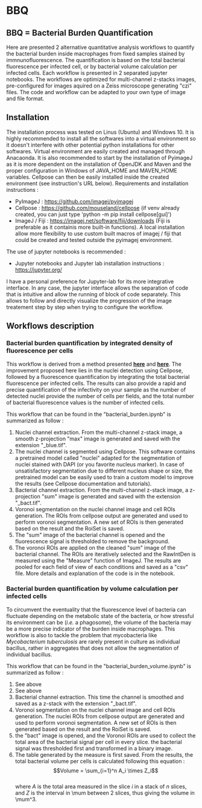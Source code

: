 # BBQ

## BBQ = Bacterial Burden Quantification

Here are presented 2 alternative quantitative analysis workflows to quantify the bacterial burden inside macrophages from fixed samples stained by immnunofluorescence. The quantification is based on the total bacterial fluorescence per infected cell, or by bacterial volume calculation per infected cells. Each workflow is presented in 2 separated jupyter notebooks. The workflows are optimized for multi-channel z-stacks images, pre-configured for images aquired on a Zeiss microscope generating "czi" files. The code and workflow can be adapted to your own type of image and file format. 

## Installation
The installation process was tested on Linus (Ubuntu) and Windows 10. It is highly recommended to install all the softwares into a virtual environment so it doesn't interfere with other potential python installations for other softwares. Virtual environment are easily created and managed through Anacaonda. It is also recommended to start by the installation of PyimageJ as it is more dependent on the installation of OpenJDK and Maven and the proper configuration in Windows of JAVA_HOME and MAVEN_HOME variables. Cellpose can then be easily installed inside the created environment (see instruction's URL below).
Requirements and installation instructions :
- PyImageJ : https://github.com/imagej/pyimagej
- Cellpose : https://github.com/mouseland/cellpose (if venv already created, you can just type 'python -m pip install cellpose[gui]')
- ImageJ / Fiji : https://imagej.net/software/fiji/downloads (Fiji is preferable as it containis more built-in functions). A local installation allow more flexibility to use custom built macros of imagej / fiji that could be created and tested outside the pyimagej environment.

The use of jupyter notebooks is recommended : 
- Jupyter notebooks and Jupyter lab installation instructions : https://jupyter.org/

I have a personal preference for Jupyter-lab for its more integrative interface. In any case, the jupyter interface allows the separation of code that is intuitive and allow the running of block of code separately. This allows to follow and directly visualize the progression of the image treatement step by step when trying to configure the workflow. 

## Workflows description

### Bacterial burden quantification by integrated density of fluorescence per cells
This workflow is derived from a method presented __[here](https://doi.org/10.1083/jcb.201603040)__ and __[here](https://doi.org/10.1371/journal.ppat.1010020)__. The improvement proposed here lies in the nuclei detection using Cellpose, followed by a fluorescence quantification by integrating the total bacterial fluorescence per infected cells. The results can also provide a rapid and precise quantification of the infectivity on your sample as the number of detected nuclei provide the number of cells per fields, and the total number of bacterial fluorescence values is the number of infected cells.

This workflow that can be found in the "bacterial_burden.ipynb" is summarized as follow :
1. Nuclei channel extraction. From the multi-channel z-stack image, a smooth z-projection "max" image is generated and saved with the extension "_blue.tif". 
2. The nuclei channel is segmented using Cellpose. This software contains a pretrained model called "nuclei" adapted for the segmentation of nuclei stained with DAPI (or you favorite nucleus marker). In case of unsatisfactory segmentation due to different nucleus shape or size, the pretrained model can be easily used to train a custom model to improve the results (see Cellpose documentation and tutorials).
3. Bacterial channel extraction. From the multi-channel z-stack image, a z-projection "sum" image is generated and saved with the extension "_bact.tif". 
4. Voronoi segmentation on the nuclei channel image and cell ROIs generation. The ROIs from cellpose output are generated and used to perform voronoi segmentation. A new set of ROIs is then generated based on the result and the RoiSet is saved.
5. The "sum" image of the bacterial channel is opened and the fluorescence signal is thresholded to remove the background. 
6. The voronoi ROIs are applied on the cleaned "sum" image of the bacterial channel. The ROIs are iteratively selected and the RawIntDen is measured using the "Measure" function of ImageJ. The results are pooled for each field of view of each conditions and saved as a "csv" file. 
More details and explanation of the code is in the notebook. 

### Bacterial burden quantification by volume calculation per infected cells
To circumvent the eventuality that the fluorescence level of bacteria can fluctuate depending on the metabolic state of the bacteria, or how stressful its environment can be (_i.e._ a phagosome), the volume of the bacteria may be a more precise indicator of the burden inside macrophages. This workflow is also to tackle the problem that mycobacteria like _Mycobacterium tuberculosis_ are rarely present in culture as individual bacillus, rather in aggregates that does not allow the segmentation of individual bacillus. 

This workflow that can be found in the "bacterial_burden_volume.ipynb" is summarized as follow : 
1. See above
2. See above
3. Bacterial channel extraction. This time the channel is smoothed and saved as a z-stack with the extension "_bact.tif".
4. Voronoi segmentation on the nuclei channel image and cell ROIs generation. The nuclei ROIs from cellpose output are generated and used to perform voronoi segmentation. A new set of ROIs is then generated based on the result and the RoiSet is saved.
5. the "bact" image is opened, and the Voronoi ROIs are used to collect the total area of the bacterial signal per cell in every slice. the bacterial signal was thresholded first and transformed in a binary image. 
6. The table generated by the measure is first saved. From the results, the total bacterial volume per cells is calculated following this equation : 
$$Volume = \sum_{i=1}^n A_i \times Z_i$$  
where _A_ is the total area measured in the slice _i_ in a stack of _n_ slices, and _Z_ is the interval in \mum between 2 slices, thus giving the volume in \mum^3. 

